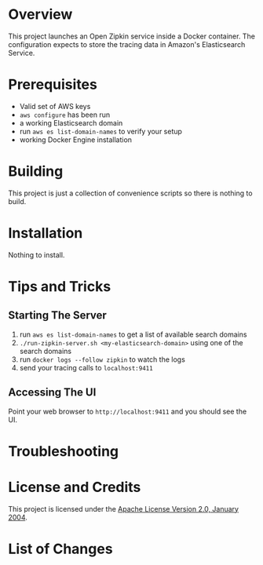 # Overview
This project launches an Open Zipkin service inside a Docker
container.  The configuration expects to store the tracing
data in Amazon's Elasticsearch Service.

# Prerequisites
* Valid set of AWS keys
* `aws configure` has been run
* a working Elasticsearch domain
* run `aws es list-domain-names` to verify your setup
* working Docker Engine installation

# Building
This project is just a collection of convenience scripts so
there is nothing to build.

# Installation
Nothing to install.

# Tips and Tricks

## Starting The Server
1. run `aws es list-domain-names` to get a list of available search domains
1. `./run-zipkin-server.sh <my-elasticsearch-domain>` using one of the search domains
1. run `docker logs --follow zipkin` to watch the logs
1. send your tracing calls to `localhost:9411`

## Accessing The UI
Point your web browser to `http://localhost:9411` and you should see the UI.

# Troubleshooting

# License and Credits
This project is licensed under the [Apache License Version 2.0, January 2004](http://www.apache.org/licenses/).

# List of Changes
